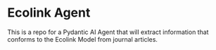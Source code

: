 # Ecolink Agent

This is a repo for a Pydantic AI Agent that will extract information that conforms to the Ecolink Model from journal articles.